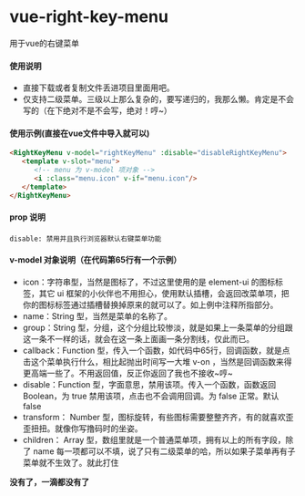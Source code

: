 # vue-right-key-menu
用于vue的右键菜单
#### 使用说明
- 直接下载或者复制文件丢进项目里面用吧。
- 仅支持二级菜单。三级以上那么复杂的，要写递归的，我那么懒。肯定是不会写的（在下绝对不是不会写，绝对！哼~）
#### 使用示例(直接在vue文件中导入就可以)
```html
<RightKeyMenu v-model="rightKeyMenu" :disable="disableRightKeyMenu">
   <template v-slot="menu">
      <!-- menu 为 v-model 项对象 -->
      <i :class="menu.icon" v-if="menu.icon"/>
   </template>
</RightKeyMenu>
```
#### prop 说明
```
disable: 禁用并且执行浏览器默认右键菜单功能
```
#### v-model 对象说明（在代码第65行有一个示例）
- icon：字符串型，当然是图标了，不过这里使用的是 element-ui 的图标标签，其它 ui 框架的小伙伴也不用担心，使用默认插槽，会返回改菜单项，把你的图标标签通过插槽替换掉原来的就可以了。如上例中注释所指部分。
- name：String 型，当然是菜单的名称了。
- group：String 型，分组，这个分组比较惨淡，就是如果上一条菜单的分组跟这一条不一样的话，就会在这一条上面画一条分割线，仅此而已。
- callback：Function 型，传入一个函数，如代码中65行，回调函数，就是点击这个菜单执行什么，相比起抛出时间写一大堆 v-on ，当然是回调函数来得更高端一些了。不用返回值，反正你返回了我也不接收~哼~
- disable：Function 型，字面意思，禁用该项。传入一个函数，函数返回 Boolean，为 true 禁用该项，点击也不会调用回调。为 false 正常。默认false
- transform： Number 型，图标旋转，有些图标需要整整齐齐，有的就喜欢歪歪扭扭。就像你写撸码时的坐姿。
- children： Array 型，数组里就是一个普通菜单项，拥有以上的所有字段，除了 name 每一项都可以不填，说了只有二级菜单的哈，所以如果子菜单再有子菜单就不生效了。就此打住

**没有了，一滴都没有了**
